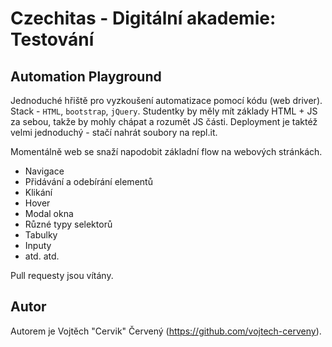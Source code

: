 # Czechitas - Digitální akademie: Testování

## Automation Playground

Jednoduché hřiště pro vyzkoušení automatizace pomocí kódu (web driver).
Stack - `HTML`, `bootstrap`, `jQuery`.
Studentky by měly mít základy HTML + JS za sebou, takže by mohly chápat a rozumět JS části. Deployment je taktéž velmi jednoduchý - stačí nahrát soubory na repl.it.

Momentálně web se snaží napodobit základní flow na webových stránkách.
* Navigace
* Přidávání a odebírání elementů
* Klikání
* Hover
* Modal okna
* Různé typy selektorů
* Tabulky
* Inputy
* atd. atd.

Pull requesty jsou vítány.

## Autor

Autorem je Vojtěch "Cervik" Červený (https://github.com/vojtech-cerveny).
